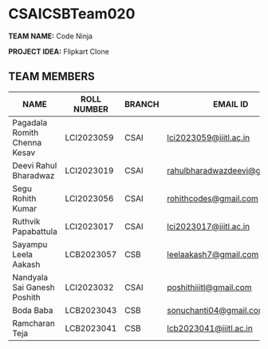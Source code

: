 # CSAICSBTeam020
**TEAM NAME:** Code Ninja

**PROJECT IDEA:** Flipkart Clone

## TEAM MEMBERS

| NAME                          | ROLL NUMBER | BRANCH          | EMAIL ID                       | GITHUB ID          |
|-------------------------------|-------------|------------------|---------------------------------|---------------------|
| Pagadala Romith Chenna Kesav | LCI2023059  | CSAI             | lci2023059@iiitl.ac.in        | Romith-27           |
| Deevi Rahul Bharadwaz        | LCI2023019  | CSAI             | rahulbharadwazdeevi@gmail.com | RahulBharadwaz     |
| Segu Rohith Kumar             | LCI2023056  | CSAI             | rohithcodes@gmail.com          | rohithkumar2027     |
| Ruthvik Papabattula          | LCI2023017  | CSAI             | lci2023017@iiitl.ac.in        | Ruthvik-27          |
| Sayampu Leela Aakash         | LCB2023057  | CSB              | leelaakash7@gmail.com          | leelaakash          |
| Nandyala Sai Ganesh Poshith  | LCI2023032  | CSAI             | poshithiiitl@gmail.com        | poshithNandyala     |
| Boda Baba                    | LCB2023043    | CSB              | sonuchanti04@gmail.com         | baba21664           |
| Ramcharan Teja               | LCB2023041  | CSB              | lcb2023041@iiitl.ac.in        | ramcharanteja0307   |
